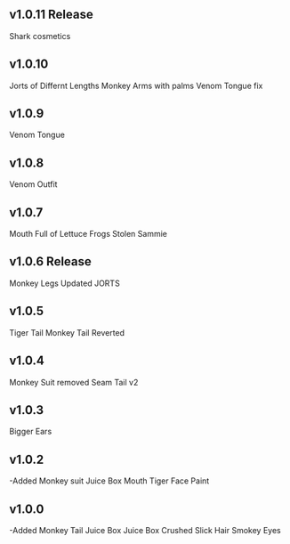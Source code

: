 ## v1.0.11 Release 
Shark cosmetics

## v1.0.10 
Jorts of Differnt Lengths
Monkey Arms with palms
Venom Tongue fix

## v1.0.9 
Venom Tongue

## v1.0.8 
Venom Outfit

## v1.0.7  
Mouth Full of Lettuce
Frogs
Stolen Sammie

## v1.0.6 Release 
Monkey Legs Updated
JORTS

## v1.0.5 
Tiger Tail
Monkey Tail Reverted

## v1.0.4  
Monkey Suit removed Seam
Tail v2

## v1.0.3 
Bigger Ears

## v1.0.2	

-Added 
Monkey suit
Juice Box Mouth
Tiger Face Paint

## v1.0.0 
		
-Added
Monkey Tail
Juice Box
Juice Box Crushed
Slick Hair
Smokey Eyes